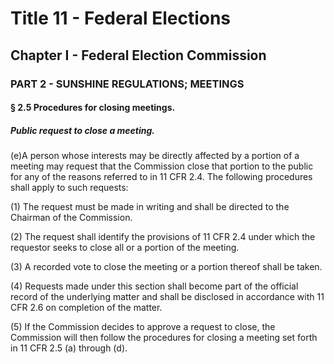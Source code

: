 
# Title 11 - Federal Elections
## Chapter I - Federal Election Commission
### PART 2 - SUNSHINE REGULATIONS; MEETINGS
#### § 2.5 Procedures for closing meetings.
##### Public request to close a meeting.

(e)A person whose interests may be directly affected by a portion of a meeting may request that the Commission close that portion to the public for any of the reasons referred to in 11 CFR 2.4. The following procedures shall apply to such requests:

(1) The request must be made in writing and shall be directed to the Chairman of the Commission.

(2) The request shall identify the provisions of 11 CFR 2.4 under which the requestor seeks to close all or a portion of the meeting.

(3) A recorded vote to close the meeting or a portion thereof shall be taken.

(4) Requests made under this section shall become part of the official record of the underlying matter and shall be disclosed in accordance with 11 CFR 2.6 on completion of the matter.

(5) If the Commission decides to approve a request to close, the Commission will then follow the procedures for closing a meeting set forth in 11 CFR 2.5 (a) through (d).
